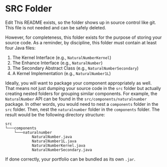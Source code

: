 # SRC Folder
Edit
This README exists, so the folder shows up in source control like git. This
file is not needed and can be safely deleted.

However, for completeness, this folder exists for the purpose of storing your
source code. As a reminder, by discipline, this folder must contain at least
four Java files:

1. The Kernel Interface (e.g., `NaturalNumberKernel`)
2. The Enhance Interface (e.g., `NaturalNumber`)
3. The Secondary Abstract Class (e.g., `NaturalNumberSecondary`)
4. A Kernel Implementation (e.g., `NaturalNumber1L`)

Ideally, you will want to package your component appropriately as well.
That means not just dumping your source code in the `src` folder but actually
creating nested folders for grouping similar components. For example, the
`NaturalNumber` API can be found in the `src/components/naturalnumber` package.
In other words, you would need to nest a `components` folder in the `src`
folder. Then, nest the `naturalnumber` folder in the `components` folder.
The result would be the following directory structure:

```
src
└───components
    └───naturalnumber
            NaturalNumber.java
            NaturalNumber1L.java
            NaturalNumberKernel.java
            NaturalNumberSecondary.java
```

If done correctly, your portfolio can be bundled as its own `.jar`.
